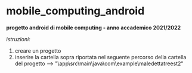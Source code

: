 # mobile_computing_android
**progetto android di mobile computing - anno accademico 2021/2022**

_istruzioni:_
1. creare un progetto
2. inserire la cartella sopra riportata nel seguente percorso della cartella del progetto --> "\app\src\main\java\com\example\maledettatreest2"
